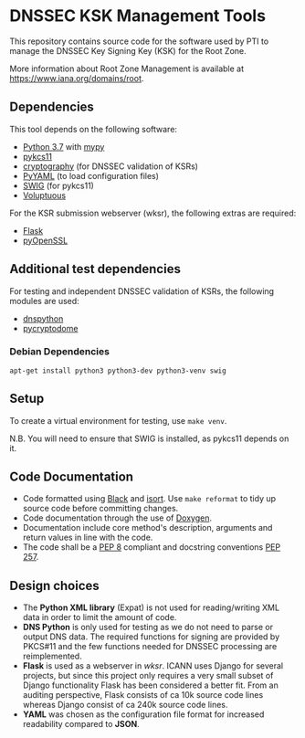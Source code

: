# DNSSEC KSK Management Tools

This repository contains source code for the software used by PTI to manage
the DNSSEC Key Signing Key (KSK) for the Root Zone.

More information about Root Zone Management is available at
https://www.iana.org/domains/root.


## Dependencies

This tool depends on the following software:

- [Python 3.7](https://www.python.org/) with [mypy](http://mypy-lang.org/)
- [pykcs11](https://github.com/LudovicRousseau/PyKCS11)
- [cryptography](https://cryptography.io/) (for DNSSEC validation of KSRs)
- [PyYAML](https://pyyaml.org/) (to load configuration files)
- [SWIG](http://www.swig.org/) (for pykcs11)
- [Voluptuous](https://github.com/alecthomas/voluptuous)

For the KSR submission webserver (wksr), the following extras are required:

- [Flask](http://flask.pocoo.org/)
- [pyOpenSSL](https://pyopenssl.org/)

## Additional test dependencies

For testing and independent DNSSEC validation of KSRs, the following modules are used:

- [dnspython](http://www.dnspython.org/)
- [pycryptodome](https://pycryptodome.readthedocs.io/)

### Debian Dependencies

    apt-get install python3 python3-dev python3-venv swig


## Setup

To create a virtual environment for testing, use `make venv`.

N.B. You will need to ensure that SWIG is installed, as pykcs11 depends on it.


## Code Documentation

- Code formatted using [Black](https://black.readthedocs.io/en/stable/) and [isort](https://github.com/timothycrosley/isort). Use `make reformat` to tidy up source code before committing changes.
- Code documentation through the use of [Doxygen](http://www.doxygen.nl/).
- Documentation include core method's description, arguments and return values in line with the code.
- The code shall be a [PEP 8](https://www.python.org/dev/peps/pep-0008/) compliant and docstring conventions [PEP 257](https://www.python.org/dev/peps/pep-0257/).


## Design choices

- The **Python XML library** (Expat) is not used for reading/writing XML data in order to limit the amount of code.
- **DNS Python** is only used for testing as we do not need to parse or output DNS data. The required functions for signing are provided by PKCS#11 and the few functions needed for DNSSEC processing are reimplemented.
- **Flask** is used as a webserver in _wksr_. ICANN uses Django for several projects, but since this project only requires a very small subset of Django functionality Flask has been considered a better fit. From an auditing perspective, Flask consists of ca 10k source code lines whereas Django consist of ca 240k source code lines.
- **YAML** was chosen as the configuration file format for increased readability compared to **JSON**.
